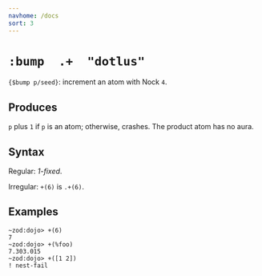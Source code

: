 ```yaml
---
navhome: /docs
sort: 3
---
```


# `:bump  .+  "dotlus"`

`{$bump p/seed}`: increment an atom with Nock `4`.

## Produces

`p` plus `1` if `p` is an atom; otherwise, crashes.  The product
atom has no aura.

## Syntax

Regular: *1-fixed*.

Irregular: `+(6)` is `.+(6)`.

## Examples

```
~zod:dojo> +(6)
7
~zod:dojo> +(%foo)
7.303.015
~zod:dojo> +([1 2])
! nest-fail
```
